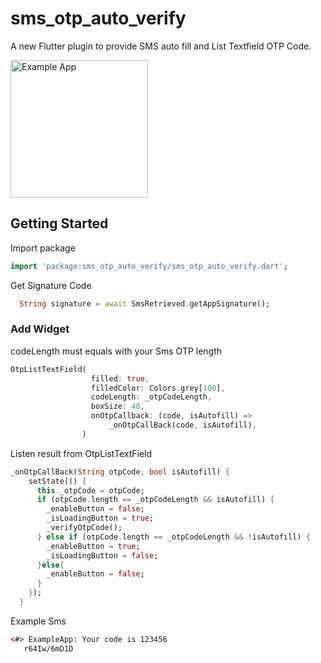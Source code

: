 # sms_otp_auto_verify

A new Flutter plugin to provide SMS auto fill and List Textfield OTP Code.


<img width="220px" alt="Example App " src="https://raw.githubusercontent.com/oohyugi/sms_otp_auto_verify/master/screenshots/img.jpg"/>

## Getting Started
Import package
```dart
import 'package:sms_otp_auto_verify/sms_otp_auto_verify.dart';
```
Get Signature Code
```dart
  String signature = await SmsRetrieved.getAppSignature();
```
### Add Widget
codeLength must equals with your Sms OTP length

```dart
OtpListTextField(
                  filled: true,
                  filledColor: Colors.grey[100],
                  codeLength: _otpCodeLength,
                  boxSize: 48,
                  onOtpCallback: (code, isAutofill) =>
                      _onOtpCallBack(code, isAutofill),
                )
```

Listen result from OtpListTextField
```dart
_onOtpCallBack(String otpCode, bool isAutofill) {
    setState(() {
      this._otpCode = otpCode;
      if (otpCode.length == _otpCodeLength && isAutofill) {
        _enableButton = false;
        _isLoadingButton = true;
        _verifyOtpCode();
      } else if (otpCode.length == _otpCodeLength && !isAutofill) {
        _enableButton = true;
        _isLoadingButton = false;
      }else{
        _enableButton = false;
      }
    });
  }
```

Example Sms
```html
<#> ExampleApp: Your code is 123456
   r64Iw/6mD1D
```


